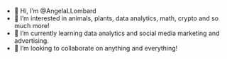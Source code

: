 - 👋 Hi, I’m @AngelaLLombard
- 👀 I’m interested in animals, plants, data analytics, math, crypto and so much more!
- 🌱 I’m currently learning data analytics and social media marketing and advertising. 
- 💞️ I’m looking to collaborate on anything and everything!
<!--- 📫 How to reach me ... --->

<!---
AngelaLLombard/AngelaLLombard is a ✨ special ✨ repository because its `README.md` (this file) appears on your GitHub profile.
You can click the Preview link to take a look at your changes.
--->
